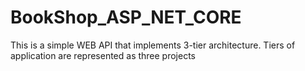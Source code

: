 # BookShop_ASP_NET_CORE
This is a simple WEB API that implements 3-tier architecture. Tiers of application are represented as three projects
